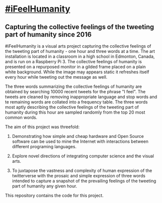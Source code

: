 # [#iFeelHumanity](https://twitter.com/iFeelHumanity)
## Capturing the collective feelings of the tweeting part of humanity since 2016

 #iFeelHumanity is a visual arts project capturing the collective feelings of the tweeting part of humanity - one hour and three words at a time. The art installation is located in a classroom in a high school in Edmonton, Canada, and is run on a Raspberry Pi 3. The collective feelings of humanity is presented on a repurposed monitor in a gilded frame placed on a plain white background. While the image may appears static it refreshes itself every hour while tweeting out the message as well.

The three words summarizing the collective feelings of humanity are obtained by searching 10000 recent tweets for the phrase "I feel". The tweets are cleaned by removing inappropriate language and stop words and te remaining words are collated into a frequency table. The three words most aptly describing the collective feelings of the tweeting part of humanity during this hour are sampled randomly from the top 20 most common words.

The aim of this project was threefold:

1. Demonstrating how simple and cheap hardware and Open Source software can be used to mine the Internet with interactions between different programing languages.

2. Explore novel directions of integrating computer science and the visual arts.

3. To juxtapose the vastness and complexity of human expression of the twitterverse with the prosaic and simple expression of three words intended to capture a snapshot of the prevailing feelings of the tweeting part of humanity any given hour.

This repository contains the code for this project. 

